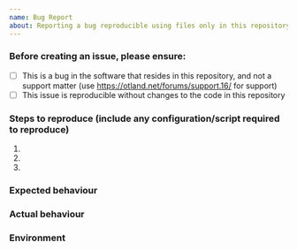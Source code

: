 ```yaml
---
name: Bug Report
about: Reporting a bug reproducible using files only in this repository
---
```

<!-- Welcome to the issues section if it's your first time! -->

### Before creating an issue, please ensure:
- [ ] This is a bug in the software that resides in this repository, and not a
      support matter (use https://otland.net/forums/support.16/ for support)
- [ ] This issue is reproducible without changes to the code in this repository

### Steps to reproduce (include any configuration/script required to reproduce)
1.
2.
3.

### Expected behaviour
<!-- Tell us what should happen -->

### Actual behaviour
<!-- Tell us what happens instead -->

### Environment
<!-- If the issue is environment specific (e.g. compiling errors), include
     name and version of the operating system and compiler you are using. -->
